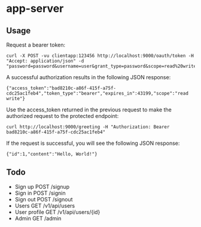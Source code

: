 app-server
==========

## Usage

Request a bearer token:

```
curl -X POST -vu clientapp:123456 http://localhost:9000/oauth/token -H "Accept: application/json" -d "password=password&username=user&grant_type=password&scope=read%20write&client_secret=123456&client_id=clientapp"
```

A successful authorization results in the following JSON response:

```
{"access_token":"bad8210c-a86f-415f-a75f-cdc25ac1feb4","token_type":"bearer","expires_in":43199,"scope":"read write"}
```

Use the access_token returned in the previous request to make the authorized request to the protected endpoint:

```
curl http://localhost:9000/greeting -H "Authorization: Bearer bad8210c-a86f-415f-a75f-cdc25ac1feb4"
```

If the request is successful, you will see the following JSON response:

```
{"id":1,"content":"Hello, World!"}
```

## Todo

* Sign up	POST	/signup
* Sign in	POST	/signin
* Sign out	POST	/signout
* Users		GET	/v1/api/users
* User profile	GET	/v1/api/users/{id}
* Admin		GET	/admin
